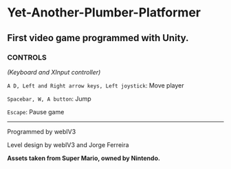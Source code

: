# Yet-Another-Plumber-Platformer
## First video game programmed with Unity.



### CONTROLS

*(Keyboard and XInput controller)*
 
`A D, Left and Right arrow keys, Left joystick`: Move player 

`Spacebar, W, A button`: Jump

`Escape`: Pause game

---
Programmed by webIV3
 
Level design by webIV3 and Jorge Ferreira
 
**Assets taken from Super Mario, owned by Nintendo.**

 
